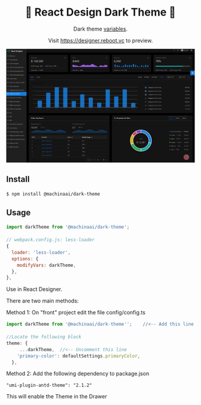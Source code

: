 <h1 align="center">🌚 React Design Dark Theme 🌚</h1>

<div align="center">

Dark theme [variables](https://github.com/machinaai/dark-theme/blob/master/index.ts).


<span>Visit <a href="https://designer.reboot.vc" target="_blank">https://designer.reboot.vc</a> to preview.</span>

![](https://raw.githubusercontent.com/machinaai/logos/master/dark-theme/dark-theme.png)

</div>

## Install

```bash
$ npm install @machinaai/dark-theme
```

## Usage

```js
import darkTheme from '@machinaai/dark-theme';

// webpack.config.js: less-loader
{
  loader: 'less-loader',
  options: {
    modifyVars: darkTheme,
  },
},
```

Use in React Designer.

There are two main methods:

Method 1:
On "front" project edit the file config/config.ts
```js
import darkTheme from '@machinaai/dark-theme'';    //<-- Add this line abobe in the file

//Locate the following block
theme: {
     ...darkTheme,  //<-- Uncomment this line
    'primary-color': defaultSettings.primaryColor,
  },
```

Method 2:
Add the following dependency to package.json
```
"umi-plugin-antd-theme": "2.1.2"
```
This will enable the Theme in the Drawer
